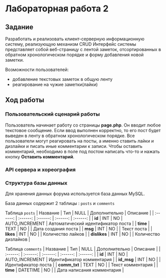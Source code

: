 # Лабораторная работа 2

## Задание

Разработать и реализовать клиент-серверную информационную систему, реализующую механизм CRUD
Интерфейс системы представляет собой веб-страницу с лентой заметок, отсортированных в обратном хронологическом порядке и форму добавления новой заметки.

Возможности пользователей:
- добавление текстовых заметок в общую ленту
- реагирование на чужие заметки(лайки)

## Ход работы

### Пользовательский сценарий работы 
Пользователь начинает работу со страницы **page.php**. Он вводит любое текстовое сообщение. Если ввод выполнен корректно, то его пост будет выведен в ленту в обратном хронологическом порядке. 
Все пользователи могут реагировать на посты, а именно ставить лайки и дизлайки и писать иные комментарии к записи. Чтобы оставить комментарий, необходимо в поле под постом написать что-то и нажать кнопку **Оставить комментарий**.

###

###  API сервера и хореография

### Структура базы данных

Для хранения данных форума используется база данных MySQL.

База данных содержит 2 таблицы : `posts` и `comments`

 Таблица `posts`
| Название | Тип | NULL | Дополнительно | Описание |
| :------: | :------: | :------: | :------: | :------: |
| **id** | INT  | NO | AUTO_INCREMENT | Автоматический идентификатор поста |
| **time** | TEXT | NO | | Дата создания поста |
| **msg** | INT | NO | | Текст поста |
| **likes** | INT | NO | | Количество лайков |
| **dislikes** | INT | NO | | Количество дизлайков |

Таблица `comments`
| Название | Тип | NULL | Дополнительно | Описание |
| :------: | :------: | :------: | :------: | :------: |
| **id** | INT  | NO | AUTO_INCREMENT | Идентификатор комментария |
| **id_msg** | INT  | NO | | Идентификатор поста |
| **comm_txt** | TEXT | NO | | Текст комментария |
| **time** | DATETIME | NO | | Дата написания комментария |
